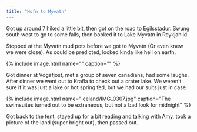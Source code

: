 ```yaml
---
title: "Hofn to Myvatn"
---
```


Got up around 7 hiked a little bit, then got on the road to Egilsstadur. Swung south west to go to some falls, then booked it to Lake Myvatn in Reykjahlid.

Stopped at the Myvatn mud pots before we got to Myvatn (Or even knew we were close). As could be predicted, looked kinda like hell on earth.

{% include image.html name="" caption="" %}

Got dinner at Vogafjost, met a group of seven canadians, had some laughs. After dinner we went out to Krafla to check out a crater lake. We weren't sure if it was just a lake or hot spring fed, but we had our suits just in case.

{% include image.html name="iceland/IMG_0307.jpg" caption="The swimsuites turned out to be extraneous, but not a bad look for midnight" %}

Got back to the tent, stayed up for a bit reading and talking with Amy, took a picture of the land (super bright out), then passed out.